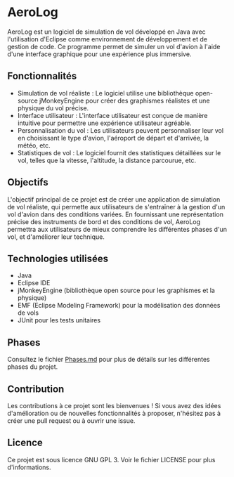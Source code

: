 # AeroLog

AeroLog est un logiciel de simulation de vol développé en Java avec l'utilisation d'Eclipse comme environnement de développement et de gestion de code. Ce programme permet de simuler un vol d'avion à l'aide d'une interface graphique pour une expérience plus immersive.

## Fonctionnalités

- Simulation de vol réaliste : Le logiciel utilise une bibliothèque open-source jMonkeyEngine pour créer des graphismes réalistes et une physique du vol précise.
- Interface utilisateur : L'interface utilisateur est conçue de manière intuitive pour permettre une expérience utilisateur agréable.
- Personnalisation du vol : Les utilisateurs peuvent personnaliser leur vol en choisissant le type d'avion, l'aéroport de départ et d'arrivée, la météo, etc.
- Statistiques de vol : Le logiciel fournit des statistiques détaillées sur le vol, telles que la vitesse, l'altitude, la distance parcourue, etc.

## Objectifs

L'objectif principal de ce projet est de créer une application de simulation de vol réaliste, qui permette aux utilisateurs de s'entraîner à la gestion d'un vol d'avion dans des conditions variées. En fournissant une représentation précise des instruments de bord et des conditions de vol, AeroLog permettra aux utilisateurs de mieux comprendre les différentes phases d'un vol, et d'améliorer leur technique.

## Technologies utilisées

- Java
- Eclipse IDE
- jMonkeyEngine (bibliothèque open source pour les graphismes et la physique)
- EMF (Eclipse Modeling Framework) pour la modélisation des données de vols
- JUnit pour les tests unitaires

## Phases

Consultez le fichier [Phases.md](Phases.md) pour plus de détails sur les différentes phases du projet.

## Contribution

Les contributions à ce projet sont les bienvenues ! Si vous avez des idées d'amélioration ou de nouvelles fonctionnalités à proposer, n'hésitez pas à créer une pull request ou à ouvrir une issue.

## Licence

Ce projet est sous licence GNU GPL 3. Voir le fichier LICENSE pour plus d'informations.
